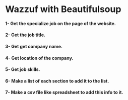 # Wazzuf with Beautifulsoup
#### 1- Get the specialize job on the page of the website.
#### 2- Get the job title.
#### 3- Get get company name.
#### 4- Get location of the company.
#### 5- Get job skills.
#### 6- Make a list of each section to add it to the list.
#### 7- Make a csv file like spreadsheet to add this info to it.
